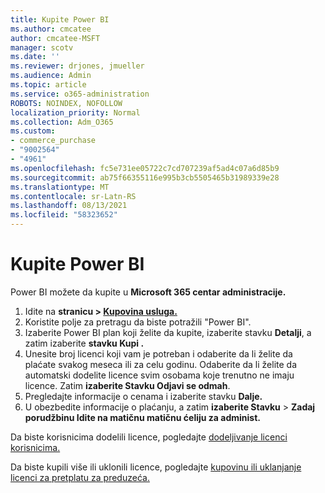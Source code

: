 ```yaml
---
title: Kupite Power BI
ms.author: cmcatee
author: cmcatee-MSFT
manager: scotv
ms.date: ''
ms.reviewer: drjones, jmueller
ms.audience: Admin
ms.topic: article
ms.service: o365-administration
ROBOTS: NOINDEX, NOFOLLOW
localization_priority: Normal
ms.collection: Adm_O365
ms.custom:
- commerce_purchase
- "9002564"
- "4961"
ms.openlocfilehash: fc5e731ee05722c7cd707239af5ad4c07a6d85b9
ms.sourcegitcommit: ab75f66355116e995b3cb5505465b31989339e28
ms.translationtype: MT
ms.contentlocale: sr-Latn-RS
ms.lasthandoff: 08/13/2021
ms.locfileid: "58323652"
---
```

# <a name="purchase-power-bi"></a>Kupite Power BI

Power BI možete da kupite u **Microsoft 365 centar administracije.**

1. Idite na **stranicu > [Kupovina usluga.](https://go.microsoft.com/fwlink/p/?linkid=868433)**
2. Koristite polje za pretragu da biste potražili "Power BI".
3. Izaberite Power BI plan koji želite da kupite, izaberite stavku **Detalji**, a zatim izaberite **stavku Kupi .**
4. Unesite broj licenci koji vam je potreban i odaberite da li želite da plaćate svakog meseca ili za celu godinu. Odaberite da li želite da automatski dodelite licence svim osobama koje trenutno ne imaju licence. Zatim **izaberite Stavku Odjavi se odmah**.
5. Pregledajte informacije o cenama i izaberite stavku **Dalje.**
6. U obezbedite informacije o plaćanju, a zatim **izaberite Stavku**  >  **Zadaj porudžbinu Idite na matičnu matičnu ćeliju za administ.**

Da biste korisnicima dodelili licence, pogledajte [dodeljivanje licenci korisnicima.](https://docs.microsoft.com/microsoft-365/admin/manage/assign-licenses-to-users)

Da biste kupili više ili uklonili licence, pogledajte [kupovinu ili uklanjanje licenci za pretplatu za preduzeća.](https://docs.microsoft.com/microsoft-365/commerce/licenses/buy-licenses)